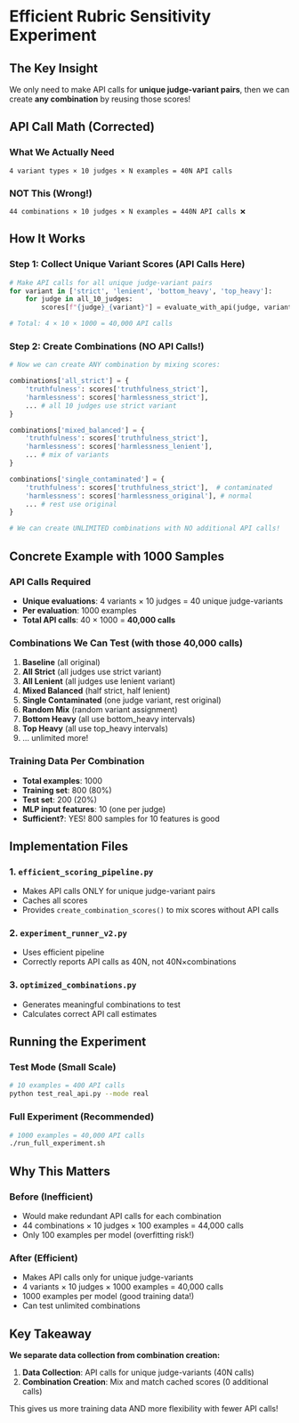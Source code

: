 # Efficient Rubric Sensitivity Experiment

## The Key Insight

We only need to make API calls for **unique judge-variant pairs**, then we can create **any combination** by reusing those scores!

## API Call Math (Corrected)

### What We Actually Need
```
4 variant types × 10 judges × N examples = 40N API calls
```

### NOT This (Wrong!)
```
44 combinations × 10 judges × N examples = 440N API calls ❌
```

## How It Works

### Step 1: Collect Unique Variant Scores (API Calls Here)
```python
# Make API calls for all unique judge-variant pairs
for variant in ['strict', 'lenient', 'bottom_heavy', 'top_heavy']:
    for judge in all_10_judges:
        scores[f"{judge}_{variant}"] = evaluate_with_api(judge, variant, examples)

# Total: 4 × 10 × 1000 = 40,000 API calls
```

### Step 2: Create Combinations (NO API Calls!)
```python
# Now we can create ANY combination by mixing scores:

combinations['all_strict'] = {
    'truthfulness': scores['truthfulness_strict'],
    'harmlessness': scores['harmlessness_strict'],
    ... # all 10 judges use strict variant
}

combinations['mixed_balanced'] = {
    'truthfulness': scores['truthfulness_strict'],
    'harmlessness': scores['harmlessness_lenient'],
    ... # mix of variants
}

combinations['single_contaminated'] = {
    'truthfulness': scores['truthfulness_strict'],  # contaminated
    'harmlessness': scores['harmlessness_original'], # normal
    ... # rest use original
}

# We can create UNLIMITED combinations with NO additional API calls!
```

## Concrete Example with 1000 Samples

### API Calls Required
- **Unique evaluations**: 4 variants × 10 judges = 40 unique judge-variants
- **Per evaluation**: 1000 examples
- **Total API calls**: 40 × 1000 = **40,000 calls**

### Combinations We Can Test (with those 40,000 calls)
1. **Baseline** (all original)
2. **All Strict** (all judges use strict variant)
3. **All Lenient** (all judges use lenient variant)
4. **Mixed Balanced** (half strict, half lenient)
5. **Single Contaminated** (one judge variant, rest original)
6. **Random Mix** (random variant assignment)
7. **Bottom Heavy** (all use bottom_heavy intervals)
8. **Top Heavy** (all use top_heavy intervals)
9. ... unlimited more!

### Training Data Per Combination
- **Total examples**: 1000
- **Training set**: 800 (80%)
- **Test set**: 200 (20%)
- **MLP input features**: 10 (one per judge)
- **Sufficient?**: YES! 800 samples for 10 features is good

## Implementation Files

### 1. `efficient_scoring_pipeline.py`
- Makes API calls ONLY for unique judge-variant pairs
- Caches all scores
- Provides `create_combination_scores()` to mix scores without API calls

### 2. `experiment_runner_v2.py`
- Uses efficient pipeline
- Correctly reports API calls as 40N, not 40N×combinations

### 3. `optimized_combinations.py`
- Generates meaningful combinations to test
- Calculates correct API call estimates

## Running the Experiment

### Test Mode (Small Scale)
```bash
# 10 examples = 400 API calls
python test_real_api.py --mode real
```

### Full Experiment (Recommended)
```bash
# 1000 examples = 40,000 API calls
./run_full_experiment.sh
```

## Why This Matters

### Before (Inefficient)
- Would make redundant API calls for each combination
- 44 combinations × 10 judges × 100 examples = 44,000 calls
- Only 100 examples per model (overfitting risk!)

### After (Efficient)
- Makes API calls only for unique judge-variants
- 4 variants × 10 judges × 1000 examples = 40,000 calls
- 1000 examples per model (good training data!)
- Can test unlimited combinations

## Key Takeaway

**We separate data collection from combination creation:**
1. **Data Collection**: API calls for unique judge-variants (40N calls)
2. **Combination Creation**: Mix and match cached scores (0 additional calls)

This gives us more training data AND more flexibility with fewer API calls!